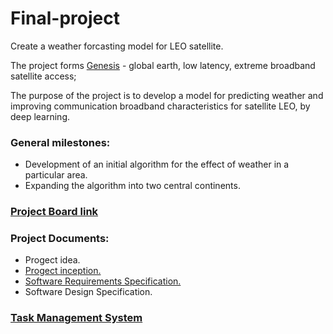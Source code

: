 # Final-project
Create a weather forcasting model for LEO satellite.

The project forms [Genesis](https://innovationisrael.org.il/content/%D7%9E%D7%A4%D7%92%D7%A9-%D7%94%D7%AA%D7%A0%D7%A2%D7%94-%D7%9C%D7%9E%D7%90%D7%92%D7%93-genesis) - global earth, low latency, extreme broadband satellite access; 


The purpose of the project is to develop a model for predicting weather and improving communication broadband characteristics for satellite LEO, by deep learning. 


### General milestones:
- Development of an initial algorithm for the effect of weather in a particular area.
- Expanding the algorithm into two central continents.


### [Project Board link](https://github.com/MichaLasry/Final-project/projects/1)

### Project Documents:
- Progect idea.
- [Progect inception.](https://github.com/MichaLasry/Final-project/wiki/Inception)
- [Software Requirements Specification.](https://github.com/MichaLasry/Final-project/wiki/SRS)
- Software Design Specification.


### [Task Management System](https://github.com/MichaLasry/Final-project/issues)
